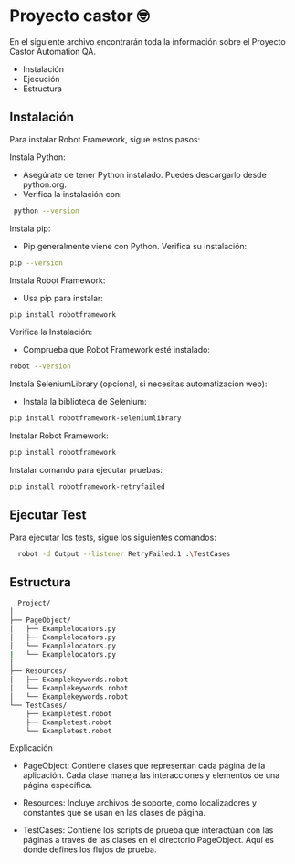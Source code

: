  # Proyecto castor :nerd_face:

En el siguiente archivo encontrarán toda la información sobre el Proyecto Castor Automation QA.

- Instalación
- Ejecución
- Estructura

## Instalación

Para instalar Robot Framework, sigue estos pasos:

 Instala Python:

- Asegúrate de tener Python instalado. Puedes descargarlo desde python.org.
- Verifica la instalación con:
```bash
 python --version
```
 Instala pip:
- Pip generalmente viene con Python. Verifica su instalación:
```bash
pip --version
```
 Instala Robot Framework:
 - Usa pip para instalar:
```bash
pip install robotframework
```
 Verifica la Instalación:
 - Comprueba que Robot Framework esté instalado:
 ```bash
robot --version
```
 Instala SeleniumLibrary (opcional, si necesitas automatización web):
 - Instala la biblioteca de Selenium:
 ```bash
pip install robotframework-seleniumlibrary
```
  Instalar Robot Framework:
  ```bash
pip install robotframework
``` 
 Instalar comando para ejecutar pruebas: 
   ```bash
pip install robotframework-retryfailed
``` 

## Ejecutar Test

Para ejecutar los tests, sigue los siguientes comandos:

```bash
  robot -d Output --listener RetryFailed:1 .\TestCases
```
## Estructura
```bash
  Project/
│
├── PageObject/
│   ├── Examplelocators.py
│   ├── Examplelocators.py
│   └── Examplelocators.py
|   └── Examplelocators.py
│
├── Resources/
│   ├── Examplekeywords.robot
│   └── Examplekeywords.robot
│   └── Examplekeywords.robot
└── TestCases/
    ├── Exampletest.robot
    ├── Exampletest.robot
    └── Exampletest.robot

```

  Explicación
- PageObject: Contiene clases que representan cada página de la aplicación. Cada clase maneja las interacciones y elementos de una página específica.

- Resources: Incluye archivos de soporte, como localizadores y constantes que se usan en las clases de página.

- TestCases: Contiene los scripts de prueba que interactúan con las páginas a través de las clases en el directorio PageObject. Aquí es donde defines los flujos de prueba.

